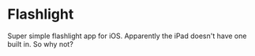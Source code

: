 # Flashlight

Super simple flashlight app for iOS. Apparently the iPad doesn't have one built in. So why not? 
